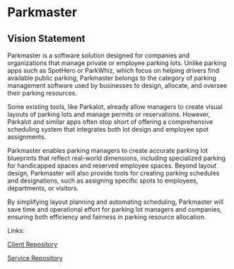 # Parkmaster

## Vision Statement

Parkmaster is a software solution designed for companies and organizations that manage private or employee parking lots. Unlike parking apps such as SpotHero or ParkWhiz, which focus on helping drivers find available public parking, Parkmaster belongs to the category of parking management software used by businesses to design, allocate, and oversee their parking resources.

Some existing tools, like Parkalot, already allow managers to create visual layouts of parking lots and manage permits or reservations. However, Parkalot and similar apps often stop short of offering a comprehensive scheduling system that integrates both lot design and employee spot assignments.

Parkmaster enables parking managers to create accurate parking lot blueprints that reflect real-world dimensions, including specialized parking for handicapped spaces and reserved employee spaces. Beyond layout design, Parkmaster will also provide tools for creating parking schedules and designations, such as assigning specific spots to employees, departments, or visitors.

By simplifying layout planning and automating scheduling, Parkmaster will save time and operational effort for parking lot managers and companies, ensuring both efficiency and fairness in parking resource allocation.


Links:

[Client Repository](https://github.com/calvin-cs262-fall2025-teamI/Client)

[Service Repository](https://github.com/calvin-cs262-fall2025-teamI/Service)
